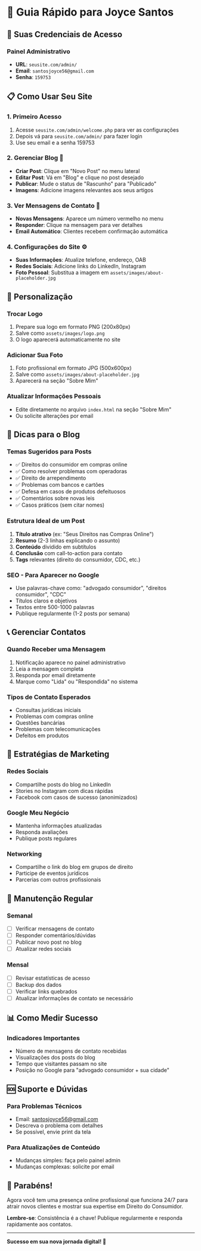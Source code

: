 # 🎯 Guia Rápido para Joyce Santos

## 🔐 **Suas Credenciais de Acesso**

### Painel Administrativo
- **URL**: `seusite.com/admin/`
- **Email**: `santosjoyce56@gmail.com`
- **Senha**: `159753`

## 📋 **Como Usar Seu Site**

### 1. **Primeiro Acesso**
1. Acesse `seusite.com/admin/welcome.php` para ver as configurações
2. Depois vá para `seusite.com/admin/` para fazer login
3. Use seu email e a senha 159753

### 2. **Gerenciar Blog** 📝
- **Criar Post**: Clique em "Novo Post" no menu lateral
- **Editar Post**: Vá em "Blog" e clique no post desejado
- **Publicar**: Mude o status de "Rascunho" para "Publicado"
- **Imagens**: Adicione imagens relevantes aos seus artigos

### 3. **Ver Mensagens de Contato** 📧
- **Novas Mensagens**: Aparece um número vermelho no menu
- **Responder**: Clique na mensagem para ver detalhes
- **Email Automático**: Clientes recebem confirmação automática

### 4. **Configurações do Site** ⚙️
- **Suas Informações**: Atualize telefone, endereço, OAB
- **Redes Sociais**: Adicione links do LinkedIn, Instagram
- **Foto Pessoal**: Substitua a imagem em `assets/images/about-placeholder.jpg`

## 🎨 **Personalização**

### **Trocar Logo**
1. Prepare sua logo em formato PNG (200x80px)
2. Salve como `assets/images/logo.png`
3. O logo aparecerá automaticamente no site

### **Adicionar Sua Foto**
1. Foto profissional em formato JPG (500x600px)
2. Salve como `assets/images/about-placeholder.jpg`
3. Aparecerá na seção "Sobre Mim"

### **Atualizar Informações Pessoais**
- Edite diretamente no arquivo `index.html` na seção "Sobre Mim"
- Ou solicite alterações por email

## 📖 **Dicas para o Blog**

### **Temas Sugeridos para Posts**
- ✅ Direitos do consumidor em compras online
- ✅ Como resolver problemas com operadoras
- ✅ Direito de arrependimento
- ✅ Problemas com bancos e cartões
- ✅ Defesa em casos de produtos defeituosos
- ✅ Comentários sobre novas leis
- ✅ Casos práticos (sem citar nomes)

### **Estrutura Ideal de um Post**
1. **Título atrativo** (ex: "Seus Direitos nas Compras Online")
2. **Resumo** (2-3 linhas explicando o assunto)
3. **Conteúdo** dividido em subtítulos
4. **Conclusão** com call-to-action para contato
5. **Tags** relevantes (direito do consumidor, CDC, etc.)

### **SEO - Para Aparecer no Google**
- Use palavras-chave como: "advogado consumidor", "direitos consumidor", "CDC"
- Títulos claros e objetivos
- Textos entre 500-1000 palavras
- Publique regularmente (1-2 posts por semana)

## 📞 **Gerenciar Contatos**

### **Quando Receber uma Mensagem**
1. Notificação aparece no painel administrativo
2. Leia a mensagem completa
3. Responda por email diretamente
4. Marque como "Lida" ou "Respondida" no sistema

### **Tipos de Contato Esperados**
- Consultas jurídicas iniciais
- Problemas com compras online
- Questões bancárias
- Problemas com telecomunicações
- Defeitos em produtos

## 🚀 **Estratégias de Marketing**

### **Redes Sociais**
- Compartilhe posts do blog no LinkedIn
- Stories no Instagram com dicas rápidas
- Facebook com casos de sucesso (anonimizados)

### **Google Meu Negócio**
- Mantenha informações atualizadas
- Responda avaliações
- Publique posts regulares

### **Networking**
- Compartilhe o link do blog em grupos de direito
- Participe de eventos jurídicos
- Parcerias com outros profissionais

## 🔧 **Manutenção Regular**

### **Semanal**
- [ ] Verificar mensagens de contato
- [ ] Responder comentários/dúvidas
- [ ] Publicar novo post no blog
- [ ] Atualizar redes sociais

### **Mensal**
- [ ] Revisar estatísticas de acesso
- [ ] Backup dos dados
- [ ] Verificar links quebrados
- [ ] Atualizar informações de contato se necessário

## 📊 **Como Medir Sucesso**

### **Indicadores Importantes**
- Número de mensagens de contato recebidas
- Visualizações dos posts do blog
- Tempo que visitantes passam no site
- Posição no Google para "advogado consumidor + sua cidade"

## 🆘 **Suporte e Dúvidas**

### **Para Problemas Técnicos**
- Email: santosjoyce56@gmail.com
- Descreva o problema com detalhes
- Se possível, envie print da tela

### **Para Atualizações de Conteúdo**
- Mudanças simples: faça pelo painel admin
- Mudanças complexas: solicite por email

## 🎉 **Parabéns!**

Agora você tem uma presença online profissional que funciona 24/7 para atrair novos clientes e mostrar sua expertise em Direito do Consumidor.

**Lembre-se**: Consistência é a chave! Publique regularmente e responda rapidamente aos contatos.

---

**Sucesso em sua nova jornada digital! 🚀**
